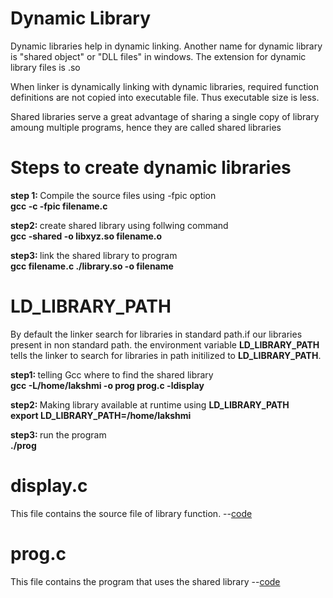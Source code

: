 <h1> Dynamic Library </h1>

<p>Dynamic libraries help in dynamic linking. Another name for dynamic library is "shared object" or "DLL files" in windows. The extension for dynamic library files is .so</p>
<p> When linker is dynamically linking with dynamic libraries, required function definitions are not copied into executable file. Thus executable size is less.</p>
<p> Shared libraries serve a great advantage of sharing a single copy of library amoung multiple programs, hence they are called shared libraries </p>

<h1> Steps to create dynamic libraries </h1>

<b>step 1: </b> Compile the source files using -fpic option <br />
 	<b> gcc -c -fpic filename.c </b><br />

<b>step2: </b> create shared library using follwing command <br />
      <b> gcc -shared -o libxyz.so filename.o </b><br />

<b> step3: </b> link the shared library to program <br />
	<b> gcc filename.c ./library.so -o filename </b> <br />

<h1> LD_LIBRARY_PATH </h1>

By default the linker search for libraries in standard path.if our libraries present in non standard path. the environment variable <b> LD_LIBRARY_PATH</b> tells the linker to search for libraries in path initilized to <b>LD_LIBRARY_PATH</b>.

<b> step1: </b> telling Gcc where to find the shared library <br />
	<b> gcc -L/home/lakshmi -o prog prog.c -ldisplay </b>

<b> step2: </b> Making library available at runtime using <b>LD_LIBRARY_PATH</b> <br />
	<b>export LD_LIBRARY_PATH=/home/lakshmi </b>

<b> step3: </b> run the program <br />
         <b> ./prog </b>


<h1>display.c </h1>
This file contains the source file of library function.  --<a href="https://github.com/lakshminarayana/8522/Advanced-C/tree/main/DynamicLibrary/display.c">code</a>

<h1>prog.c</h1>
This file contains the program that uses the shared library --<a href="https://github.com/lakshminarayana8522/Advanced-C/tree/main/DynamicLibrary/prog.c">code</a>
         
	 
